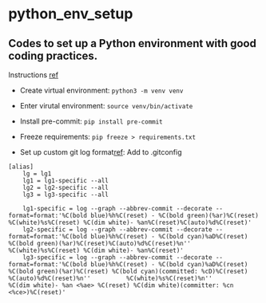 # python_env_setup
Codes to set up a Python environment with good coding practices.
---

Instructions [ref](https://pre-commit.com/)

- Create virtual environment: `python3 -m venv venv`

- Enter virutal environment: `source venv/bin/activate`

- Install pre-commit: `pip install pre-commit`

- Freeze requirements: `pip freeze > requirements.txt`

- Set up custom git log format[ref](https://stackoverflow.com/questions/1838873/visualizing-branch-topology-in-git/34467298#34467298):
  Add to .gitconfig
```
[alias]
	lg = lg1
	lg1 = lg1-specific --all
	lg2 = lg2-specific --all
	lg3 = lg3-specific --all

	lg1-specific = log --graph --abbrev-commit --decorate --format=format:'%C(bold blue)%h%C(reset) - %C(bold green)(%ar)%C(reset) %C(white)%s%C(reset) %C(dim white)- %an%C(reset)%C(auto)%d%C(reset)'
	lg2-specific = log --graph --abbrev-commit --decorate --format=format:'%C(bold blue)%h%C(reset) - %C(bold cyan)%aD%C(reset) %C(bold green)(%ar)%C(reset)%C(auto)%d%C(reset)%n''          %C(white)%s%C(reset) %C(dim white)- %an%C(reset)'
	lg3-specific = log --graph --abbrev-commit --decorate --format=format:'%C(bold blue)%h%C(reset) - %C(bold cyan)%aD%C(reset) %C(bold green)(%ar)%C(reset) %C(bold cyan)(committed: %cD)%C(reset) %C(auto)%d%C(reset)%n''          %C(white)%s%C(reset)%n''          %C(dim white)- %an <%ae> %C(reset) %C(dim white)(committer: %cn <%ce>)%C(reset)'

	
```
